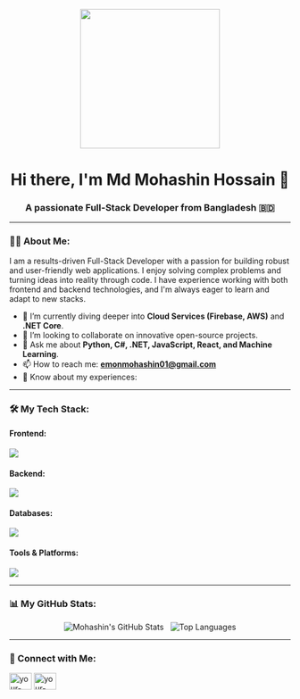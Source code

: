 <p align="center">
  <img src="https://media.giphy.com/media/qgQUggAC3Pfv687qPC/giphy.gif" width="250">
</p>

<div id="header" align="center">
  <h1>
    Hi there, I'm Md Mohashin Hossain 👋
  </h1>
  <h3>A passionate Full-Stack Developer from Bangladesh 🇧🇩</h3>
</div>

---

### 👨‍💻 About Me:

I am a results-driven Full-Stack Developer with a passion for building robust and user-friendly web applications. I enjoy solving complex problems and turning ideas into reality through code. I have experience working with both frontend and backend technologies, and I'm always eager to learn and adapt to new stacks.

- 🌱 I’m currently diving deeper into **Cloud Services (Firebase, AWS)** and **.NET Core**.
- 👯 I’m looking to collaborate on innovative open-source projects.
- 💬 Ask me about **Python, C#, .NET, JavaScript, React, and Machine Learning**.
- 📫 How to reach me: **[emonmohashin01@gmail.com](mailto:emonmohashin01@gmail.com)**
- 📄 Know about my experiences: 

---

### 🛠️ My Tech Stack:

#### Frontend:
<p align="left">
  <a href="https://skillicons.dev">
    <img src="https://skillicons.dev/icons?i=javascript,react,html,css,tailwind,bootstrap" />
  </a>
</p>

#### Backend:
<p align="left">
  <a href="https://skillicons.dev">
    <img src="https://skillicons.dev/icons?i=cs,dotnet,python,django,firebase" />
  </a>
</p>

#### Databases:
<p align="left">
  <a href="https://skillicons.dev">
    <img src="https://skillicons.dev/icons?i=mysql,mongodb,sqlite" />
  </a>
</p>

#### Tools & Platforms:
<p align="left">
  <a href="https://skillicons.dev">
    <img src="https://skillicons.dev/icons?i=git,github,vscode,tensorflow,sklearn,googlecolab" />
  </a>
</p>

---

### 📊 My GitHub Stats:

<p align="center">
  <img src="https://github-readme-stats.vercel.app/api?username=mohashin01&show_icons=true&theme=tokyonight&rank_icon=github" alt="Mohashin's GitHub Stats" />
  &nbsp;
  <img src="https://github-readme-stats.vercel.app/api/top-langs/?username=mohashin01&layout=compact&theme=tokyonight" alt="Top Languages" />
</p>

---

### 🤝 Connect with Me:
<p align="left">
  <a href="https://linkedin.com/in/your-linkedin-username" target="blank"><img align="center" src="https://raw.githubusercontent.com/rahuldkjain/github-profile-readme-generator/master/src/images/icons/Social/linked-in-alt.svg" alt="your-linkedin-username" height="30" width="40" /></a>
  <a href="https://facebook.com/your-facebook-username" target="blank"><img align="center" src="https://raw.githubusercontent.com/rahuldkjain/github-profile-readme-generator/master/src/images/icons/Social/facebook.svg" alt="your-facebook-username" height="30" width="40" /></a>
</p>
